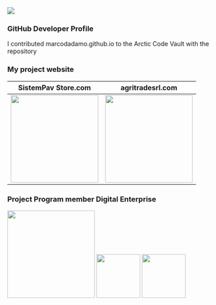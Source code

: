 <img src="https://marcodadamoeu.files.wordpress.com/2020/04/cropped-icona-marco-dadamo-1.png">

### GitHub Developer Profile
I contributed marcodadamo.github.io to the Arctic Code Vault with the repository

### My project website
| SistemPav Store.com                                                                                                                                    | agritradesrl.com |
|--------------------------------------------------------------------------------------------------------------------------------------------------------|------------------|
|<img src="https://i2.wp.com/sistempavstore.com/wp-content/uploads/2020/06/cropped-SistemPav-Store-logo-social-fondo-scuro.png?w=1009&ssl=1" width="200"> | <img src="https://agritradesrl.files.wordpress.com/2020/04/cropped-agritrade-logo-original-inglese-copia.jpg?w=750&h=296" width="200"> |

### Project Program member Digital Enterprise
<img src="https://marcodadamoeu.files.wordpress.com/2020/05/sfonto-datatrade.png" width="200"> <img src="https://marcodadamoeu.files.wordpress.com/2020/04/coutrynotebook-image.png" width="100">  <img src="https://marcodadamoeu.files.wordpress.com/2020/04/trade-data-fertilizers.png" width="100">
